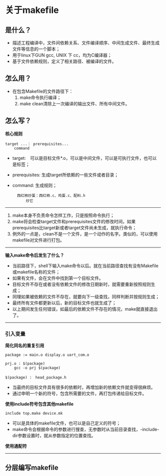 # 关于makefile

## 是什么？

* 描述工程编译中，文件间依赖关系、文件编译顺序、中间生成文件、最终生成文件等信息的一个脚本；
* 用于linux下GUN gcc, UNIX 下 cc，均为C编译器；
* 基于文件依赖规则，定义了相关路径、被编译的文件。

## 怎么用？

* 在包含Makefile的文件路径下：
	1. make命令执行编译；
	2. make clean清除上一次编译的输出文件、所有中间文件。

## 怎么写？

**核心规则**

	target ...： prerequisites...
		command

* target:　可以是目标文件*.o，可以是中间文件，可以是可执行文件，也可以是标签；
* prerequisites: 生成target所依赖的一些文件或者目录；
* command: 生成规则；

		西红柿炒蛋：西红柿.c、鸡蛋.c、配料.h
			炒它
***
1. make本身不负责命令怎样工作，只是按照命令执行；
2. make将会检查target文件和prerequisites文件的修改时间，如果prerequisites比target新或者target文件尚未生成，就执行命令；
3. 例外的一点是，clean不是一个文件，是一个动作的名字。类似的，可以使用makefile对文件进行打包。

***

**输入make命令后发生了什么？**

* 当前路径下，shell下输入make命令以后。就在当前路径查找有没有Makefile或makefile名称的文件；
* 如果有文件，会在文件中找到第一个目标文件。
* 目标文件不存在或者没有依赖文件的修改日期新时，就需要重新按照规则生成；
* 同理如果被依赖的文件不存在，就要向下一级查找，同样判断并按规则生成；
* 最终所有文件都更新以后，新的目标文件也就生成了；
* 以上期间发生任何错误，如最后的依赖文件不存在的情况，make就直接退出了。
***
### 引入变量

**简化同名的重复引用**

	package := main.o display.o uart_com.o

	prj.o : $(package)
		gcc -o prj $(package)

	$(package) :　head_package.h
			

* 当最终的目标文件具有很多的依赖时，再增加新的依赖文件就变得很麻烦。
* 通过申明一个新的符号，包含所需要的文件，再打包传递给目标文件。

**使用include符号包含其他makefile**

	include top.make device.mk
* 可以是具体的makefile文件，也可以是自己定义的符号；
* make命令会根据命令的参数进行搜查，无参数时从当前目录查找，-include-dir参数设置时，就从参数指定的位置查找。

**使用通配符**

***
## 分层编写makefile

